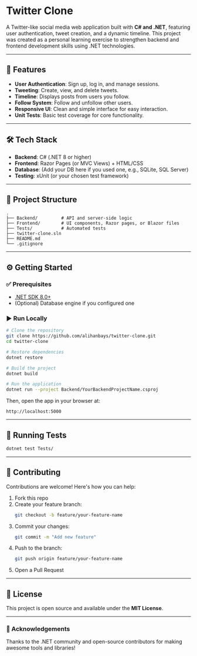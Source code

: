 # Twitter Clone

A Twitter-like social media web application built with **C# and .NET**, featuring user authentication, tweet creation, and a dynamic timeline. This project was created as a personal learning exercise to strengthen backend and frontend development skills using .NET technologies.

---

## 🚀 Features

- **User Authentication**: Sign up, log in, and manage sessions.
- **Tweeting**: Create, view, and delete tweets.
- **Timeline**: Displays posts from users you follow.
- **Follow System**: Follow and unfollow other users.
- **Responsive UI**: Clean and simple interface for easy interaction.
- **Unit Tests**: Basic test coverage for core functionality.

---

## 🛠️ Tech Stack

- **Backend**: C# (.NET 8 or higher)
- **Frontend**: Razor Pages (or MVC Views) + HTML/CSS
- **Database**: (Add your DB here if you used one, e.g., SQLite, SQL Server)
- **Testing**: xUnit (or your chosen test framework)

---

## 📂 Project Structure

```
.
├── Backend/         # API and server-side logic
├── Frontend/        # UI components, Razor pages, or Blazor files
├── Tests/           # Automated tests
├── twitter-clone.sln
├── README.md
└── .gitignore
```

---

## ⚙️ Getting Started

### ✅ Prerequisites
- [.NET SDK 8.0+](https://dotnet.microsoft.com/en-us/download)
- (Optional) Database engine if you configured one

### ▶️ Run Locally

```bash
# Clone the repository
git clone https://github.com/alihanbays/twitter-clone.git
cd twitter-clone

# Restore dependencies
dotnet restore

# Build the project
dotnet build

# Run the application
dotnet run --project Backend/YourBackendProjectName.csproj
```

Then, open the app in your browser at:

```
http://localhost:5000
```

---

## 🧪 Running Tests

```bash
dotnet test Tests/
```

---

## 🤝 Contributing

Contributions are welcome! Here's how you can help:

1. Fork this repo
2. Create your feature branch:  
   ```bash
   git checkout -b feature/your-feature-name
   ```
3. Commit your changes:  
   ```bash
   git commit -m "Add new feature"
   ```
4. Push to the branch:  
   ```bash
   git push origin feature/your-feature-name
   ```
5. Open a Pull Request

---

## 📜 License

This project is open source and available under the **MIT License**.

---

### 🙌 Acknowledgements
Thanks to the .NET community and open-source contributors for making awesome tools and libraries!

